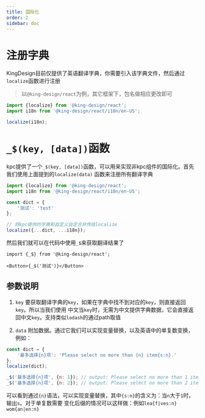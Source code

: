 ```yaml
---
title: 国际化
order: 2
sidebar: doc
---
```


# 注册字典

KingDesign目前仅提供了英语翻译字典，你需要引入该字典文件，然后通过`localize`函数进行注册

> 以`@king-design/react`为例，其它框架下，包名做相应更改即可

```js
import {localize} from '@king-design/react';
import i18n from '@king-design/react/i18n/en-US';

localize(i18n);
```

# `_$(key, [data])`函数

kpc提供了一个`_$(key, [data])`函数，可以用来实现非kpc组件的国际化。首先我们使用上面提到的`localize(data)`
函数来注册所有翻译字典

```js
import {localize} from '@king-design/react';
import i18n from '@king-design/react/i18n/en-US';

const dict = {
    '测试': 'test'
};

// 将kpc提供的字典和自定义自定合并传给localize
localize({...dict, ...i18n});
```

然后我们就可以在代码中使用`_$`来获取翻译结果了

```vdt
import {_$} from '@king-design/react';

<Button>{_$('测试')}</Button>
```

## 参数说明

1. `key` 要获取翻译字典的`key`，如果在字典中找不到对应的`key`，则直接返回`key`。所以当我们使用
中文当`key`时，无需为中文提供字典数据，它会直接返回中文`key`。支持类似`lodash`的通过path取值

2. `data` 附加数据。通过它我们可以实现变量替换，以及英语中的单复数变换，例如：

```js
const dict = {
    '最多选择{n}项': 'Please select no more than {n} item{s:n}.'
};
localize(dict);

_$('最多选择{n}项', {n: 1}); // output: Please select no more than 1 item.
_$('最多选择{n}项', {n: 2}); // output: Please select no more than 2 items.
```

可以看到通过`{n}`语法，可以实现变量替换，其中`{s:n}`的含义为：当`n`大于`1`时，输出`s`。对于单复数需要
变化后缀的情况可以这样做：例如`lea{f|ves:n}` `wom{an|en:n}`
